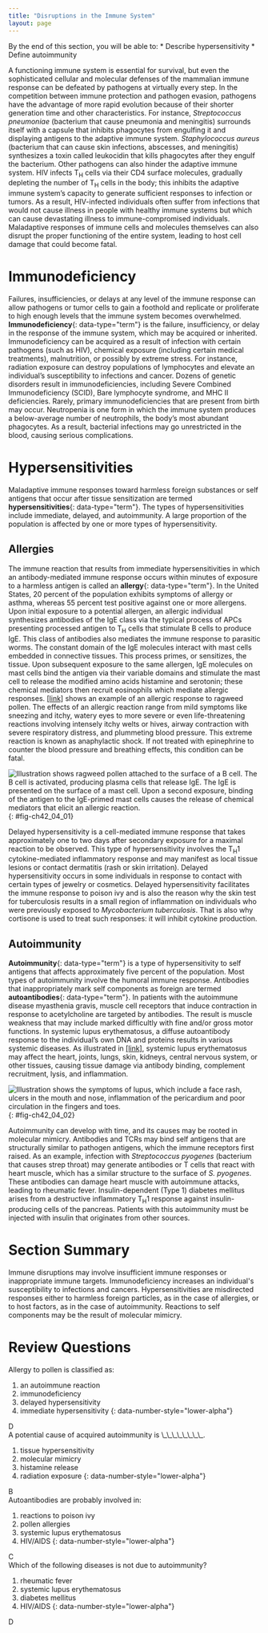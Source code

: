 ```yaml
---
title: "Disruptions in the Immune System"
layout: page
---
```



<div data-type="abstract" markdown="1">
By the end of this section, you will be able to:
* Describe hypersensitivity
* Define autoimmunity

</div>

A functioning immune system is essential for survival, but even the sophisticated cellular and molecular defenses of the mammalian immune response can be defeated by pathogens at virtually every step. In the competition between immune protection and pathogen evasion, pathogens have the advantage of more rapid evolution because of their shorter generation time and other characteristics. For instance, <em>Streptococcus pneumoniae </em>(bacterium that cause pneumonia and meningitis) surrounds itself with a capsule that inhibits phagocytes from engulfing it and displaying antigens to the adaptive immune system. *Staphylococcus aureus* (bacterium that can cause skin infections, abscesses, and meningitis) synthesizes a toxin called leukocidin that kills phagocytes after they engulf the bacterium. Other pathogens can also hinder the adaptive immune system. HIV infects T<sub>H</sub> cells via their CD4 surface molecules, gradually depleting the number of T<sub>H</sub> cells in the body; this inhibits the adaptive immune system’s capacity to generate sufficient responses to infection or tumors. As a result, HIV-infected individuals often suffer from infections that would not cause illness in people with healthy immune systems but which can cause devastating illness to immune-compromised individuals. Maladaptive responses of immune cells and molecules themselves can also disrupt the proper functioning of the entire system, leading to host cell damage that could become fatal.

# Immunodeficiency

Failures, insufficiencies, or delays at any level of the immune response can allow pathogens or tumor cells to gain a foothold and replicate or proliferate to high enough levels that the immune system becomes overwhelmed. **Immunodeficiency**{: data-type="term"} is the failure, insufficiency, or delay in the response of the immune system, which may be acquired or inherited. Immunodeficiency can be acquired as a result of infection with certain pathogens (such as HIV), chemical exposure (including certain medical treatments), malnutrition, or possibly by extreme stress. For instance, radiation exposure can destroy populations of lymphocytes and elevate an individual’s susceptibility to infections and cancer. Dozens of genetic disorders result in immunodeficiencies, including Severe Combined Immunodeficiency (SCID), Bare lymphocyte syndrome, and MHC II deficiencies. Rarely, primary immunodeficiencies that are present from birth may occur. Neutropenia is one form in which the immune system produces a below-average number of neutrophils, the body’s most abundant phagocytes. As a result, bacterial infections may go unrestricted in the blood, causing serious complications.

# Hypersensitivities

Maladaptive immune responses toward harmless foreign substances or self antigens that occur after tissue sensitization are termed **hypersensitivities**{: data-type="term"}. The types of hypersensitivities include immediate, delayed, and autoimmunity. A large proportion of the population is affected by one or more types of hypersensitivity.

## Allergies

The immune reaction that results from immediate hypersensitivities in which an antibody-mediated immune response occurs within minutes of exposure to a harmless antigen is called an **allergy**{: data-type="term"}. In the United States, 20 percent of the population exhibits symptoms of allergy or asthma, whereas 55 percent test positive against one or more allergens. Upon initial exposure to a potential allergen, an allergic individual synthesizes antibodies of the IgE class via the typical process of APCs presenting processed antigen to T<sub>H</sub> cells that stimulate B cells to produce IgE. This class of antibodies also mediates the immune response to parasitic worms. The constant domain of the IgE molecules interact with mast cells embedded in connective tissues. This process primes, or sensitizes, the tissue. Upon subsequent exposure to the same allergen, IgE molecules on mast cells bind the antigen via their variable domains and stimulate the mast cell to release the modified amino acids histamine and serotonin; these chemical mediators then recruit eosinophils which mediate allergic responses. [\[link\]](#fig-ch42_04_01) shows an example of an allergic response to ragweed pollen. The effects of an allergic reaction range from mild symptoms like sneezing and itchy, watery eyes to more severe or even life-threatening reactions involving intensely itchy welts or hives, airway contraction with severe respiratory distress, and plummeting blood pressure. This extreme reaction is known as anaphylactic shock. If not treated with epinephrine to counter the blood pressure and breathing effects, this condition can be fatal.

 ![Illustration shows ragweed pollen attached to the surface of a B cell. The B cell is activated, producing plasma cells that release IgE. The IgE is presented on the surface of a mast cell. Upon a second exposure, binding of the antigen to the IgE-primed mast cells causes the release of chemical mediators that elicit an allergic reaction.](../resources/Figure_42_04_01.jpg "On first exposure to an allergen, an IgE antibody is synthesized by plasma cells in response to a harmless antigen. The IgE molecules bind to mast cells, and on secondary exposure, the mast cells release histamines and other modulators that affect the symptoms of allergy. (credit: modification of work by NIH)"){: #fig-ch42_04_01}

Delayed hypersensitivity is a cell-mediated immune response that takes approximately one to two days after secondary exposure for a maximal reaction to be observed. This type of hypersensitivity involves the T<sub>H</sub>1 cytokine-mediated inflammatory response and may manifest as local tissue lesions or contact dermatitis (rash or skin irritation). Delayed hypersensitivity occurs in some individuals in response to contact with certain types of jewelry or cosmetics. Delayed hypersensitivity facilitates the immune response to poison ivy and is also the reason why the skin test for tuberculosis results in a small region of inflammation on individuals who were previously exposed to *Mycobacterium tuberculosis*. That is also why cortisone is used to treat such responses: it will inhibit cytokine production.

## Autoimmunity

**Autoimmunity**{: data-type="term"} is a type of hypersensitivity to self antigens that affects approximately five percent of the population. Most types of autoimmunity involve the humoral immune response. Antibodies that inappropriately mark self components as foreign are termed **autoantibodies**{: data-type="term"}. In patients with the autoimmune disease myasthenia gravis, muscle cell receptors that induce contraction in response to acetylcholine are targeted by antibodies. The result is muscle weakness that may include marked difficultly with fine and/or gross motor functions. In systemic lupus erythematosus, a diffuse autoantibody response to the individual’s own DNA and proteins results in various systemic diseases. As illustrated in [\[link\]](#fig-ch42_04_02), systemic lupus erythematosus may affect the heart, joints, lungs, skin, kidneys, central nervous system, or other tissues, causing tissue damage via antibody binding, complement recruitment, lysis, and inflammation.

 ![Illustration shows the symptoms of lupus, which include a face rash, ulcers in the mouth and nose, inflammation of the pericardium and poor circulation in the fingers and toes.](../resources/Figure_42_04_02.jpg "Systemic lupus erythematosus is characterized by autoimmunity to the individual&#x2019;s own DNA and/or proteins, which leads to varied dysfunction of the organs. (credit: modification of work by Mikael H&#xE4;ggstr&#xF6;m)"){: #fig-ch42_04_02}

Autoimmunity can develop with time, and its causes may be rooted in molecular mimicry. Antibodies and TCRs may bind self antigens that are structurally similar to pathogen antigens, which the immune receptors first raised. As an example, infection with <em>Streptococcus pyogenes </em>(bacterium that causes strep throat) may generate antibodies or T cells that react with heart muscle, which has a similar structure to the surface of *S. pyogenes*. These antibodies can damage heart muscle with autoimmune attacks, leading to rheumatic fever. Insulin-dependent (Type 1) diabetes mellitus arises from a destructive inflammatory T<sub>H</sub>1 response against insulin-producing cells of the pancreas. Patients with this autoimmunity must be injected with insulin that originates from other sources.

# Section Summary

Immune disruptions may involve insufficient immune responses or inappropriate immune targets. Immunodeficiency increases an individual\'s susceptibility to infections and cancers. Hypersensitivities are misdirected responses either to harmless foreign particles, as in the case of allergies, or to host factors, as in the case of autoimmunity. Reactions to self components may be the result of molecular mimicry.

# Review Questions

<div data-type="exercise">
<div data-type="problem" markdown="1">
Allergy to pollen is classified as:

1.  an autoimmune reaction
2.  immunodeficiency
3.  delayed hypersensitivity
4.  immediate hypersensitivity
{: data-number-style="lower-alpha"}

</div>
<div data-type="solution" markdown="1">
D

</div>
</div>

<div data-type="exercise">
<div data-type="problem" markdown="1">
A potential cause of acquired autoimmunity is \_\_\_\_\_\_\_\_.

1.  tissue hypersensitivity
2.  molecular mimicry
3.  histamine release
4.  radiation exposure
{: data-number-style="lower-alpha"}

</div>
<div data-type="solution" markdown="1">
B

</div>
</div>

<div data-type="exercise">
<div data-type="problem" markdown="1">
Autoantibodies are probably involved in:

1.  reactions to poison ivy
2.  pollen allergies
3.  systemic lupus erythematosus
4.  HIV/AIDS
{: data-number-style="lower-alpha"}

</div>
<div data-type="solution" markdown="1">
C

</div>
</div>

<div data-type="exercise">
<div data-type="problem" markdown="1">
Which of the following diseases is not due to autoimmunity?

1.  rheumatic fever
2.  systemic lupus erythematosus
3.  diabetes mellitus
4.  HIV/AIDS
{: data-number-style="lower-alpha"}

</div>
<div data-type="solution" markdown="1">
D

</div>
</div>

